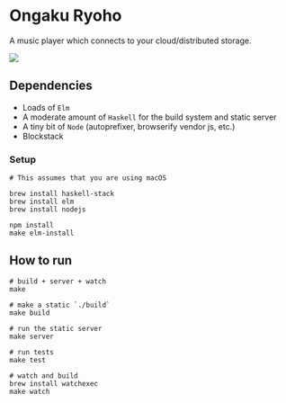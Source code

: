 # Ongaku Ryoho

A music player which connects to your cloud/distributed storage.

![](http://icidasset-public.s3.amazonaws.com/ongakuryoho.jpg)



## Dependencies

- Loads of `Elm`
- A moderate amount of `Haskell` for the build system and static server
- A tiny bit of `Node` (autoprefixer, browserify vendor js, etc.)
- Blockstack


### Setup

```shell
# This assumes that you are using macOS

brew install haskell-stack
brew install elm
brew install nodejs

npm install
make elm-install
```



## How to run

```shell
# build + server + watch
make

# make a static `./build`
make build

# run the static server
make server

# run tests
make test

# watch and build
brew install watchexec
make watch
```
